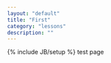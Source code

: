 ```yaml
---
layout: "default"
title: "First"
category: "lessons"
description: ""
---
```

{% include JB/setup %}
test page
